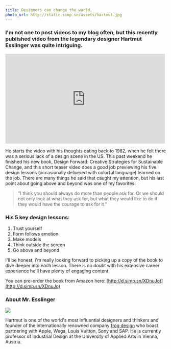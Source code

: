 ```yaml
---
title: Designers can change the world.
photo_url: http://static.simp.sn/assets/hartmut.jpg
---
```


### I'm not one to post videos to my blog often, but this recently published video from the legendary designer Hartmut Esslinger was quite intriguing.

<div class="videoWrapper"><iframe src="http://player.vimeo.com/video/59679411?title=0&byline=0&portrait=0&color=46bd00" width="500" height="281" frameborder="0" allowfullscreen="allowfullscreen"></iframe></div>

He starts the video with his thoughts dating back to 1982, when he felt there was a serious lack of a design scene in the US. This past weekend he finished his new book, Design Forward: Creative Strategies for Sustainable Change, and this short teaser video does a good job previewing his five design lessons (occasionally delivered with colorful language) learned on the job. There are many things he said that caught my attention, but his last point about going above and beyond was one of my favorites:

> "I think you should always do more than people ask for. Or we should not only look at what they ask for, but what they would like to do if they would have the courage to ask for it."

### His 5 key design lessons:

1. Trust yourself
2. Form follows emotion
3. Make models
4. Think outside the screen
5. Go above and beyond

I'll be honest, i'm really looking forward to picking up a copy of the book to dive deeper into each lesson. There is no doubt with his extensive career experience he'll have plenty of engaging content.

You can pre-order the book from Amazon here: [http://d.simp.sn/XDnuJot](http://d.simp.sn/XDnuJo)

### About Mr. Esslinger

![](http://static.simp.sn/assets/hartmut.jpg)

Hartmut is one of the world's most influential designers and thinkers and founder of the internationally renowned company [frog design](http://www.frogdesign.com/) who boast partnering with Apple, Wega, Louis Vuitton, Sony and SAP. He is currently professor of Industrial Design at the University of Applied Arts in Vienna, Austria.